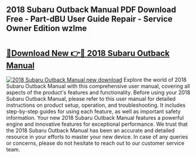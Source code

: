 ## 2018 Subaru Outback Manual PDF Download Free - Part-dBU User Guide Repair - Service Owner Edition wzlme

# <h2><a href="http://bc1335.oget.top/?id=2018+Subaru+Outback+Manual">🔗Download New 👉🔴 2018 Subaru Outback Manual</a></h2>

[![2018 Subaru Outback Manual new download](https://i.imgur.com/5g1atiW.png)](http://bc1335.oget.top/?id=2018+Subaru+Outback+Manual)
Explore the world of 2018 Subaru Outback Manual with this comprehensive user manual, covering all aspects of the product's features and functionality. Before using your 2018 Subaru Outback Manual, please refer to this user manual for detailed instructions on product setup, operation, and troubleshooting. It includes step-by-step guides for using each feature, as well as important safety information. Your new 2018 Subaru Outback Manual features a powerful engine and innovative features for exceptional performance. We trust that the 2018 Subaru Outback Manual has been an accurate and detailed resource in your efforts to master your new device. In case of any queries or concerns, please do not hesitate to reach out to our customer service team.
